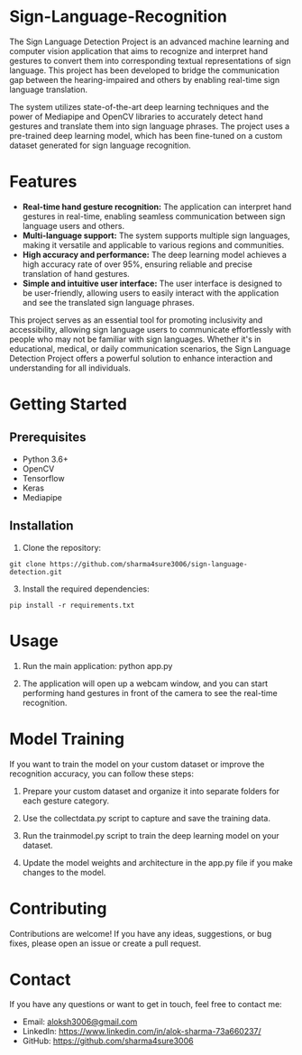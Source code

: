 # Sign-Language-Recognition

The Sign Language Detection Project is an advanced machine learning and computer vision application that aims to recognize and interpret hand gestures to convert them into corresponding textual representations of sign language. This project has been developed to bridge the communication gap between the hearing-impaired and others by enabling real-time sign language translation.

The system utilizes state-of-the-art deep learning techniques and the power of Mediapipe and OpenCV libraries to accurately detect hand gestures and translate them into sign language phrases. The project uses a pre-trained deep learning model, which has been fine-tuned on a custom dataset generated for sign language recognition.

# Features
* **Real-time hand gesture recognition:** The application can interpret hand gestures in real-time, enabling seamless communication between sign language users and others.
* **Multi-language support:** The system supports multiple sign languages, making it versatile and applicable to various regions and communities.
* **High accuracy and performance:** The deep learning model achieves a high accuracy rate of over 95%, ensuring reliable and precise translation of hand gestures.
* **Simple and intuitive user interface:** The user interface is designed to be user-friendly, allowing users to easily interact with the application and see the translated sign language phrases.

This project serves as an essential tool for promoting inclusivity and accessibility, allowing sign language users to communicate effortlessly with people who may not be familiar with sign languages. Whether it's in educational, medical, or daily communication scenarios, the Sign Language Detection Project offers a powerful solution to enhance interaction and understanding for all individuals.

# Getting Started

## Prerequisites
* Python 3.6+
* OpenCV
* Tensorflow
* Keras
* Mediapipe

## Installation

1. Clone the repository:
 ```
git clone https://github.com/sharma4sure3006/sign-language-detection.git
 ```

3. Install the required dependencies:
```
pip install -r requirements.txt
```

# Usage

1. Run the main application:
   python app.py

2. The application will open up a webcam window, and you can start performing hand gestures in front of the camera to see the real-time recognition.

# Model Training

If you want to train the model on your custom dataset or improve the recognition accuracy, you can follow these steps:

1. Prepare your custom dataset and organize it into separate folders for each gesture category.

2. Use the collectdata.py script to capture and save the training data.

3. Run the trainmodel.py script to train the deep learning model on your dataset.

4. Update the model weights and architecture in the app.py file if you make changes to the model.

# Contributing

Contributions are welcome! If you have any ideas, suggestions, or bug fixes, please open an issue or create a pull request.

# Contact
If you have any questions or want to get in touch, feel free to contact me:

* Email: aloksh3006@gmail.com
* LinkedIn: https://www.linkedin.com/in/alok-sharma-73a660237/
* GitHub: https://github.com/sharma4sure3006
